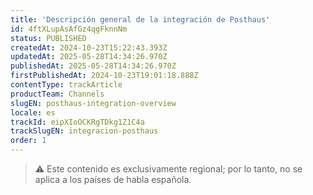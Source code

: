 ```yaml
---
title: 'Descripción general de la integración de Posthaus'
id: 4ftXLupAsAfGz4qgFknnNm
status: PUBLISHED
createdAt: 2024-10-23T15:22:43.393Z
updatedAt: 2025-05-28T14:34:26.970Z
publishedAt: 2025-05-28T14:34:26.970Z
firstPublishedAt: 2024-10-23T19:01:18.888Z
contentType: trackArticle
productTeam: Channels
slugEN: posthaus-integration-overview
locale: es
trackId: eipXIoOCKRgTDkg1Z1C4a
trackSlugEN: integracion-posthaus
order: 1
---
```


> ⚠️ Este contenido es exclusivamente regional; por lo tanto, no se aplica a los países de habla española.
